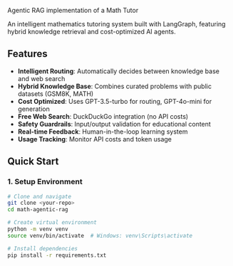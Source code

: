 Agentic RAG implementation of a Math Tutor

An intelligent mathematics tutoring system built with LangGraph, featuring hybrid knowledge retrieval and cost-optimized AI agents.

## Features

- **Intelligent Routing**: Automatically decides between knowledge base and web search
- **Hybrid Knowledge Base**: Combines curated problems with public datasets (GSM8K, MATH)
- **Cost Optimized**: Uses GPT-3.5-turbo for routing, GPT-4o-mini for generation
- **Free Web Search**: DuckDuckGo integration (no API costs)
- **Safety Guardrails**: Input/output validation for educational content
- **Real-time Feedback**: Human-in-the-loop learning system
- **Usage Tracking**: Monitor API costs and token usage

## Quick Start

### 1. Setup Environment

```bash
# Clone and navigate
git clone <your-repo>
cd math-agentic-rag

# Create virtual environment
python -m venv venv
source venv/bin/activate  # Windows: venv\Scripts\activate

# Install dependencies
pip install -r requirements.txt
```
